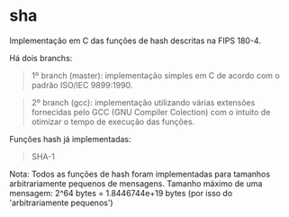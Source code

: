 sha
===

Implementação em C das funções de hash descritas na FIPS 180-4.

Há dois branchs:

>1º branch (master): implementação simples em C de acordo com o padrão ISO/IEC 9899:1990.

>2º branch (gcc): implementação utilizando várias extensões fornecidas pelo GCC (GNU Compiler Colection) com o intuito de otimizar o tempo de execução das funções.


Funções hash já implementadas:
>SHA-1


Nota: Todos as funções de hash foram implementadas para tamanhos arbitrariamente pequenos de mensagens.
Tamanho máximo de uma mensagem: 2^64 bytes = 1.8446744e+19 bytes (por isso do 'arbitrariamente pequenos')
